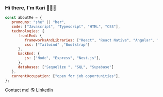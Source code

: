 ### Hi there, I'm Kari 👩‍💻👋


```js
const aboutMe = {
   pronouns: "she" || "her",
   code: ["Javascript", "Typescript", "HTML", "CSS"],
   technologies: {
      frontEnd: {
         frameworksAndLibraries: ["React", "React Native", "Angular", "Redux", "Next.js"],
         css: ["Tailwind" ,"Bootstrap"]
      },
      backEnd: {
         js: ["Node", "Express", "Nest.js"],         
      },
      databases: ["Sequelize ", "SQL", "Supabase"]
   },
   currentOccupation: ["open for job opportunities"],
};

```

Contact me! 🌎 [LinkedIn](https://www.linkedin.com/in/karinaromero-fullstack/)
